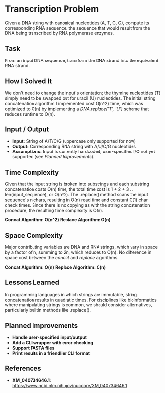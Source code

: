 # Transcription Problem 
Given a DNA string with canonical nucleotides (A, T, C, G), compute its corresponding RNA sequence, the sequence that would result from the DNA being transcribed by RNA polymerase enzymes.

## Task
From an input DNA sequence, transform the DNA strand into the equivalent RNA strand.

## How I Solved It
We don't need to change the input's orientation; the thymine nucleotides (T) simply need to be swapped out for uracil (U) nucleotides. The initial string concatenation algorithm I implemented cost O(n^2) time, which was optimized to O(n) by implementing a *DNA.replace('T', 'U')* scheme that reduces runtime to O(n).

## Input / Output
- **Input:** String of A/T/C/G (uppercase only supported for now)
- **Output:** Corresponding RNA string with A/U/C/G nucleotides
- **Assumptions:** Input is currently hardcoded; user-specified I/O not yet supported (see *Planned Improvements*).

## Time Complexity
Given that the input string is broken into substrings and each substring concatenation costs O(n) time, the total time cost is 1 + 2 + 3 ... len(input_sequence), or O(n^2). The .replace() method scans the input sequence's n chars, resulting in O(n) read time and constant O(1) char check times. Since there is no copying as with the string concatenation procedure, the resulting time complexity is O(n).

**Concat Algorithm: O(n^2)**
**Replace Algorithm: O(n)**

## Space Complexity
Major contributing variables are DNA and RNA strings, which vary in space by a factor of n, summing to 2n, which reduces to O(n). No difference in space cost between the *concat* and *replace* algorithms.

**Concat Algorithm: O(n)**
**Replace Algorithm: O(n)**

## Lessons Learned
In programming languages in which strings are immutable, string concatenation results in quadratic times. For disciplines like bioinformatics where manipulating strings is common, we should consider alternatives, particularly builtin methods like .replace().

## Planned Improvements
- **Handle user-specified input/output**
- **Add a CLI wrapper with error checking**
- **Support FASTA files**
- **Print results in a friendlier CLI format**

## References
- **XM_040734646.1**: https://www.ncbi.nlm.nih.gov/nuccore/XM_040734646.1
